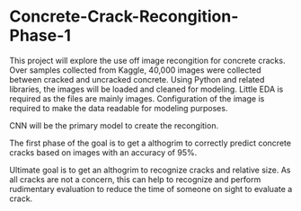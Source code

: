 # Concrete-Crack-Recongition-Phase-1

This project will explore the use off image recongition for concrete cracks.
Over samples collected from Kaggle, 40,000 images were collected between cracked and uncracked concrete.
Using Python and related libraries, the images will be loaded and cleaned for modeling. 
Little EDA is required as the files are mainly images. Configuration of the image is required to make the data readable for modeling purposes.

CNN will be the primary model to create the recongition. 

The first phase of the goal is to get a althogrim to correctly predict concrete cracks based on images with an accuracy of 95%.

Ultimate goal is to get an althogrim to recognize cracks and relative size. As all cracks are not a concern, this can help to recognize and perform rudimentary evaluation to reduce the time of someone on sight to evaluate a crack. 
